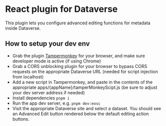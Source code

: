 # React plugin for Dataverse
This plugin lets you configure advanced editing functions for metadata inside Dataverse.

## How to setup your dev env
* Grab the plugin [Tampermonkey](https://www.tampermonkey.net/) for your browser, and make sure developer mode is active (if using Chrome)
* Grab a CORS unblocking plugin for your browser to bypass CORS requests on the appropriate Dataverse URL (needed for script injection from localhost)
* Add a new script in Tampermonkey, and paste in the contents of the appropriate apps/{appName}/tamperMonkeyScipt.js (be sure to adjust your dev server address if needed)
* Install dependencies `pnpm i`
* Run the app dev server, e.g. `pnpm dev:eosc`
* Visit the appropriate Dataverse site and select a dataset. You should see an Advanced Edit button rendered below the default editing action buttons.